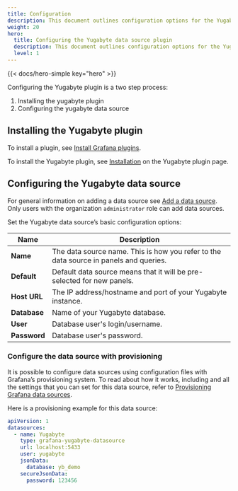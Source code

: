 ```yaml
---
title: Configuration
description: This document outlines configuration options for the Yugabyte data source
weight: 20
hero:
  title: Configuring the Yugabyte data source plugin
  description: This document outlines configuration options for the Yugabyte data source.
  level: 1
---
```


{{< docs/hero-simple key="hero" >}}

Configuring the Yugabyte plugin is a two step process:

1. Installing the yugabyte plugin
2. Configuring the yugabyte data source

## Installing the Yugabyte plugin

To install a plugin, see [Install Grafana plugins](https://grafana.com/docs/grafana/latest/administration/plugin-management/#install-grafana-plugins).

To install the Yugabyte plugin, see [Installation](https://grafana.com/grafana/plugins/grafana-yugabyte-datasource/?tab=installation) on the Yugabyte plugin page.

## Configuring the Yugabyte data source

For general information on adding a data source see [Add a data source](https://grafana.com/docs/grafana/latest/administration/data-source-management/#add-a-data-source). Only users with the organization `administrator` role can add data sources.

Set the Yugabyte data source’s basic configuration options:

| Name         | Description                                                                           |
| ------------ | ------------------------------------------------------------------------------------- |
| **Name**     | The data source name. This is how you refer to the data source in panels and queries. |
| **Default**  | Default data source means that it will be pre-selected for new panels.                |
| **Host URL** | The IP address/hostname and port of your Yugabyte instance.                           |
| **Database** | Name of your Yugabyte database.                                                       |
| **User**     | Database user's login/username.                                                       |
| **Password** | Database user's password.                                                             |

### Configure the data source with provisioning

It is possible to configure data sources using configuration files with Grafana’s provisioning system. To read about how it works, including and all the settings that you can set for this data source, refer to [Provisioning Grafana data sources](https://grafana.com/docs/grafana/latest/administration/provisioning/#data-sources).

Here is a provisioning example for this data source:

```yaml
apiVersion: 1
datasources:
  - name: Yugabyte
    type: grafana-yugabyte-datasource
    url: localhost:5433
    user: yugabyte
    jsonData:
      database: yb_demo
    secureJsonData:
      password: 123456
```
